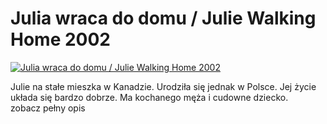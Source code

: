 Julia wraca do domu / Julie Walking Home 2002 
=============
[![Julia wraca do domu / Julie Walking Home 2002 ](http://vidos.pl/images/player.gif)](http://vidos.pl/julia-wraca-do-domu-julie-walking-home-2002)

 Julie na stałe mieszka w Kanadzie. Urodziła się jednak w Polsce. Jej życie układa się bardzo dobrze. Ma kochanego męża i cudowne dziecko. zobacz pełny opis
